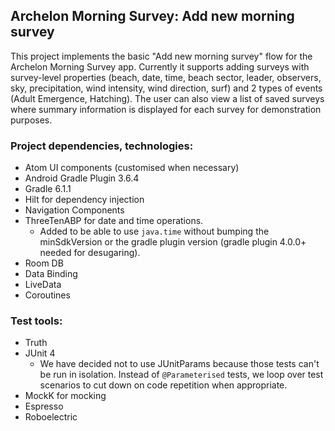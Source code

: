 ## Archelon Morning Survey: Add new morning survey

This project implements the basic "Add new morning survey" flow for the Archelon Morning Survey app.
Currently it supports adding surveys with survey-level properties (beach, date, time, beach sector, leader, observers, sky, precipitation, wind intensity, wind direction, surf) and 2 types of events (Adult Emergence, Hatching).
The user can also view a list of saved surveys where summary information is displayed for each survey for demonstration purposes.

### Project dependencies, technologies:
- Atom UI components (customised when necessary)
- Android Gradle Plugin 3.6.4
- Gradle 6.1.1
- Hilt for dependency injection
- Navigation Components
- ThreeTenABP for date and time operations.
  - Added to be able to use `java.time` without bumping the minSdkVersion or the gradle plugin version (gradle plugin 4.0.0+ needed for desugaring).
- Room DB
- Data Binding
- LiveData
- Coroutines

### Test tools:
- Truth
- JUnit 4
  - We have decided not to use JUnitParams because those tests can't be run in isolation. Instead of `@Parameterised` tests, we loop over test scenarios to cut down on code repetition when appropriate.
- MockK for mocking
- Espresso
- Roboelectric